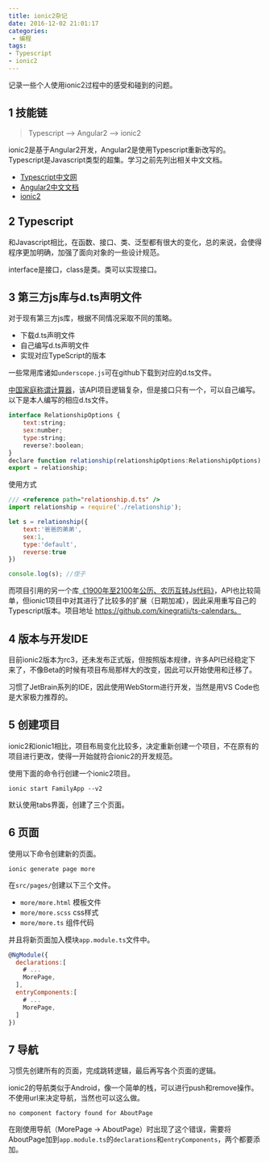 ```yaml
---
title: ionic2杂记
date: 2016-12-02 21:01:17
categories:
 - 编程
tags:
- Typescript
- ionic2
---
```


记录一些个人使用ionic2过程中的感受和碰到的问题。
<!-- more -->

## 1 技能链

> Typescript --> Angular2 --> ionic2

ionic2是基于Angular2开发，Angular2是使用Typescript重新改写的。Typescript是Javascript类型的超集。学习之前先列出相关中文文档。

- [Typescript中文网](http://www.tslang.cn/)
- [Angular2中文文档](https://angular.cn/docs/ts/latest/quickstart.html)
- [ionic2](https://yanxiaodi.gitbooks.io/ionic2-guide/content/)

## 2 Typescript

和Javascript相比，在函数、接口、类、泛型都有很大的变化，总的来说，会使得程序更加明确，加强了面向对象的一些设计规范。

interface是接口，class是类。类可以实现接口。

## 3 第三方js库与d.ts声明文件

对于现有第三方js库，根据不同情况采取不同的策略。

- 下载d.ts声明文件
- 自己编写d.ts声明文件
- 实现对应TypeScript的版本

一些常用库诸如`underscope.js`可在github下载到对应的d.ts文件。

[中国家庭称谓计算器](https://github.com/mumuy/relationship)，该API项目逻辑复杂，但是接口只有一个，可以自己编写。以下是本人编写的相应d.ts文件。

```javascript
interface RelationshipOptions {
	text:string;
	sex:number;
	type:string;
	reverse?:boolean;
}
declare function relationship(relationshipOptions:RelationshipOptions):string;
export = relationship;
```

使用方式

```javascript
/// <reference path="relationship.d.ts" />
import relationship = require('./relationship');

let s = relationship({
	text:'爸爸的弟弟',
	sex:1,
	type:'default',
	reverse:true
})

console.log(s); //侄子
```

而项目引用的另一个库[《1900年至2100年公历、农历互转Js代码》](http://blog.jjonline.cn/userInterFace/173.html)，API也比较简单，但ionic1项目中对其进行了比较多的扩展（日期加减），因此采用重写自己的Typescript版本。项目地址 https://github.com/kinegratii/ts-calendars。

## 4 版本与开发IDE

目前ionic2版本为rc3，还未发布正式版，但按照版本规律，许多API已经稳定下来了，不像Beta的时候有项目布局那样大的改变，因此可以开始使用和迁移了。

习惯了JetBrain系列的IDE，因此使用WebStorm进行开发，当然是用VS Code也是大家极力推荐的。


## 5 创建项目

ionic2和ionic1相比，项目布局变化比较多，决定重新创建一个项目，不在原有的项目进行更改，使得一开始就符合ionic2的开发规范。

使用下面的命令行创建一个ionic2项目。

```
ionic start FamilyApp --v2
```

默认使用tabs界面，创建了三个页面。

## 6 页面

使用以下命令创建新的页面。

```
ionic generate page more
```

在`src/pages/`创建以下三个文件。

- `more/more.html` 模板文件
- `more/more.scss` css样式
- `more/more.ts` 组件代码

并且将新页面加入模块`app.module.ts`文件中。

```javascript
@NgModule({
  declarations:[
    # ...
    MorePage,
  ],
  entryComponents:[
    # ...
    MorePage,
  ]
})
```

## 7 导航

习惯先创建所有的页面，完成跳转逻辑，最后再写各个页面的逻辑。

ionic2的导航类似于Android，像一个简单的栈，可以进行push和remove操作。不使用url来决定导航，当然也可以这么做。

`no component factory found for AboutPage`

在刚使用导航（MorePage -> AboutPage）时出现了这个错误，需要将AboutPage加到`app.module.ts`的`declarations`和`entryComponents`，两个都要添加。
